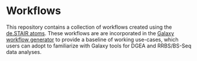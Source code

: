 <div id="top"></div>

# Workflows

This repository contains a collection of workflows created using the [de.STAIR atoms](https://github.com/destairdenbi/galaxy-atoms). These workflows are are incorporated in the [Galaxy workflow generator](https://github.com/destairdenbi/galaxy-workflow-generator)
to provide a baseline of working use-cases, which users can adopt to familiarize with
Galaxy tools for DGEA and RRBS/BS-Seq data analyses.
